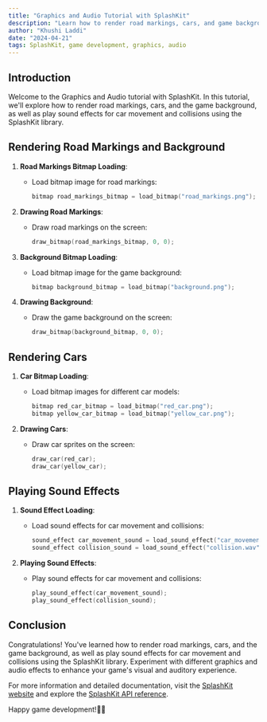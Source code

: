 ```yaml
---
title: "Graphics and Audio Tutorial with SplashKit"
description: "Learn how to render road markings, cars, and game background, and play sound effects for car movement and collisions using the SplashKit library."
author: "Khushi Laddi"
date: "2024-04-21"
tags: SplashKit, game development, graphics, audio
---
```


## Introduction

Welcome to the Graphics and Audio tutorial with SplashKit. In this tutorial, we'll explore how to render road markings, cars, and the game background, as well as play sound effects for car movement and collisions using the SplashKit library.

## Rendering Road Markings and Background

1. **Road Markings Bitmap Loading**:
   - Load bitmap image for road markings:
     ```cpp
     bitmap road_markings_bitmap = load_bitmap("road_markings.png");
     ```

2. **Drawing Road Markings**:
   - Draw road markings on the screen:
     ```cpp
     draw_bitmap(road_markings_bitmap, 0, 0);
     ```

3. **Background Bitmap Loading**:
   - Load bitmap image for the game background:
     ```cpp
     bitmap background_bitmap = load_bitmap("background.png");
     ```

4. **Drawing Background**:
   - Draw the game background on the screen:
     ```cpp
     draw_bitmap(background_bitmap, 0, 0);
     ```

## Rendering Cars

1. **Car Bitmap Loading**:
   - Load bitmap images for different car models:
     ```cpp
     bitmap red_car_bitmap = load_bitmap("red_car.png");
     bitmap yellow_car_bitmap = load_bitmap("yellow_car.png");
     ```

2. **Drawing Cars**:
   - Draw car sprites on the screen:
     ```cpp
     draw_car(red_car);
     draw_car(yellow_car);
     ```

## Playing Sound Effects

1. **Sound Effect Loading**:
   - Load sound effects for car movement and collisions:
     ```cpp
     sound_effect car_movement_sound = load_sound_effect("car_movement.wav");
     sound_effect collision_sound = load_sound_effect("collision.wav");
     ```

2. **Playing Sound Effects**:
   - Play sound effects for car movement and collisions:
     ```cpp
     play_sound_effect(car_movement_sound);
     play_sound_effect(collision_sound);
     ```

## Conclusion

Congratulations! You've learned how to render road markings, cars, and the game background, as well as play sound effects for car movement and collisions using the SplashKit library. Experiment with different graphics and audio effects to enhance your game's visual and auditory experience.

For more information and detailed documentation, visit the [SplashKit website](https://www.splashkit.io/) and explore the [SplashKit API reference](https://www.splashkit.io/reference). 

Happy game development!🚗💨
